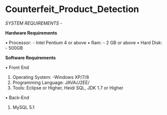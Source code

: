 # Counterfeit_Product_Detection

*SYSTEM REQUIREMENTS* -

**Hardware Requirements**

• Processor: - Intel Pentium 4 or above
• Ram: - 2 GB or above
• Hard Disk: - 500GB

**Software Requirements**

• Front End
1. Operating System: -Windows XP/7/8
2. Programming Language: JAVA/J2EE/
3. Tools: Eclipse or Higher, Heidi SQL, JDK 1.7 or Higher

• Back-End
1. MySQL 5.1

